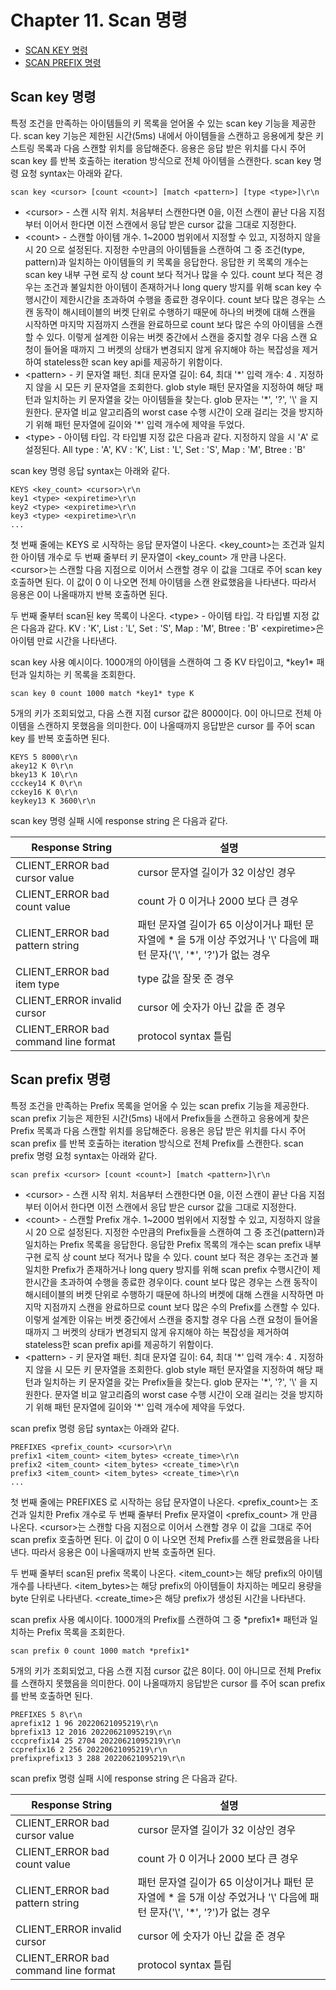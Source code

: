 # Chapter 11. Scan 명령

- [SCAN KEY 명령](ch11-command-scan.md#scan-key-명령)
- [SCAN PREFIX 명령](ch11-command-scan.md#scan-prefix-명령)

## Scan key 명령

특정 조건을 만족하는 아이템들의 키 목록을 얻어올 수 있는 scan key 기능을 제공한다.
scan key 기능은 제한된 시간(5ms) 내에서 아이템들을 스캔하고 응용에게 찾은 키 스트링 목록과
다음 스캔할 위치를 응답해준다. 응용은 응답 받은 위치를 다시 주어 scan key 를 반복 호출하는
iteration 방식으로 전체 아이템을 스캔한다.
scan key 명령 요청 syntax는 아래와 같다.

```
scan key <cursor> [count <count>] [match <pattern>] [type <type>]\r\n
```

- \<cursor\> - 스캔 시작 위치.
처음부터 스캔한다면 0을, 이전 스캔이 끝난 다음 지점부터 이어서 한다면 이전 스캔에서 응답 받은 cursor 값을 그대로 지정한다.
- \<count\> - 스캔할 아이템 개수. 1~2000 범위에서 지정할 수 있고, 지정하지 않을 시 20 으로 설정된다.
지정한 수만큼의 아이템들을 스캔하여 그 중 조건(type, pattern)과 일치하는 아이템들의 키 목록을 응답한다.
응답한 키 목록의 개수는 scan key 내부 구현 로직 상 count 보다 적거나 많을 수 있다.
count 보다 적은 경우는 조건과 불일치한 아이템이 존재하거나 long query 방지를 위해 scan key 수행시간이 제한시간을 초과하여 수행을 종료한 경우이다.
count 보다 많은 경우는 스캔 동작이 해시테이블의 버켓 단위로 수행하기 때문에 하나의 버켓에 대해 스캔을 시작하면 마지막 지점까지 스캔을 완료하므로 count 보다 많은 수의 아이템을 스캔할 수 있다.
이렇게 설계한 이유는 버켓 중간에서 스캔을 중지할 경우 다음 스캔 요청이 들어올 때까지 그 버켓의 상태가 변경되지 않게 유지해야 하는
복잡성을 제거하여 stateless한 scan key api를 제공하기 위함이다.
- \<pattern\> - 키 문자열 패턴. 최대 문자열 길이: 64, 최대 '\*' 입력 개수: 4 . 지정하지 않을 시 모든 키 문자열을 조회한다.
glob style 패턴 문자열을 지정하여 해당 패턴과 일치하는 키 문자열을 갖는 아이템들을 찾는다. glob 문자는 '\*', '\?', '\\' 을 지원한다.
문자열 비교 알고리즘의 worst case 수행 시간이 오래 걸리는 것을 방지하기 위해 패턴 문자열에 길이와 '\*' 입력 개수에 제약을 두었다.
- \<type\> - 아이템 타입. 각 타입별 지정 값은 다음과 같다. 지정하지 않을 시 'A' 로 설정된다.
All type : 'A', KV : 'K', List : 'L', Set : 'S', Map : 'M', Btree : 'B'

scan key 명령 응답 syntax는 아래와 같다.

```
KEYS <key_count> <cursor>\r\n
key1 <type> <expiretime>\r\n
key2 <type> <expiretime>\r\n
key3 <type> <expiretime>\r\n
...
```

첫 번째 줄에는 KEYS 로 시작하는 응답 문자열이 나온다.
\<key_count\>는 조건과 일치한 아이템 개수로 두 번째 줄부터 키 문자열이 \<key_count\> 개 만큼 나온다.
\<cursor\>는 스캔할 다음 지점으로 이어서 스캔할 경우 이 값을 그대로 주어 scan key 호출하면 된다.
이 값이 0 이 나오면 전체 아이템을 스캔 완료했음을 나타낸다. 따라서 응용은 0이 나올때까지 반복 호출하면 된다.

두 번째 줄부터 scan된 key 목록이 나온다.
\<type\> - 아이템 타입. 각 타입별 지정 값은 다음과 같다.
KV : 'K', List : 'L', Set : 'S', Map : 'M', Btree : 'B'
\<expiretime\>은 아이템 만료 시간을 나타낸다.

scan key 사용 예시이다.
1000개의 아이템을 스캔하여 그 중 KV 타입이고, \*key1\* 패턴과 일치하는 키 목록을 조회한다.
```
scan key 0 count 1000 match *key1* type K
```

5개의 키가 조회되었고, 다음 스캔 지점 cursor 값은 8000이다.
0이 아니므로 전체 아이템을 스캔하지 못했음을 의미한다. 0이 나올때까지 응답받은 cursor 를 주어 scan key 를 반복 호출하면 된다.
```
KEYS 5 8000\r\n
akey12 K 0\r\n
bkey13 K 10\r\n
ccckey14 K 0\r\n
cckey16 K 0\r\n
keykey13 K 3600\r\n
```

scan key 명령 실패 시에 response string 은 다음과 같다.

| Response String                        | 설명                     |
|----------------------------------------|------------------------ |
| CLIENT_ERROR bad cursor value          | cursor 문자열 길이가 32 이상인 경우
| CLIENT_ERROR bad count value           | count 가 0 이거나 2000 보다 큰 경우
| CLIENT_ERROR bad pattern string        | 패턴 문자열 길이가 65 이상이거나 패턴 문자열에 * 을 5개 이상 주었거나 '\\' 다음에 패턴 문자('\\', '\*', '\?')가 없는 경우
| CLIENT_ERROR bad item type             | type 값을 잘못 준 경우
| CLIENT_ERROR invalid cursor            | cursor 에 숫자가 아닌 값을 준 경우
| CLIENT_ERROR bad command line format   | protocol syntax 틀림

## Scan prefix 명령

특정 조건을 만족하는 Prefix 목록을 얻어올 수 있는 scan prefix 기능을 제공한다.
scan prefix 기능은 제한된 시간(5ms) 내에서 Prefix들을 스캔하고 응용에게 찾은 Prefix 목록과
다음 스캔할 위치를 응답해준다. 응용은 응답 받은 위치를 다시 주어 scan prefix 를 반복 호출하는
iteration 방식으로 전체 Prefix를 스캔한다.
scan prefix 명령 요청 syntax는 아래와 같다.

```
scan prefix <cursor> [count <count>] [match <pattern>]\r\n
```

- \<cursor\> - 스캔 시작 위치.
처음부터 스캔한다면 0을, 이전 스캔이 끝난 다음 지점부터 이어서 한다면 이전 스캔에서 응답 받은 cursor 값을 그대로 지정한다.
- \<count\> - 스캔할 Prefix 개수. 1~2000 범위에서 지정할 수 있고, 지정하지 않을 시 20 으로 설정된다.
지정한 수만큼의 Prefix들을 스캔하여 그 중 조건(pattern)과 일치하는 Prefix 목록을 응답한다.
응답한 Prefix 목록의 개수는 scan prefix 내부 구현 로직 상 count 보다 적거나 많을 수 있다.
count 보다 적은 경우는 조건과 불일치한 Prefix가 존재하거나 long query 방지를 위해 scan prefix 수행시간이 제한시간을 초과하여 수행을 종료한 경우이다.
count 보다 많은 경우는 스캔 동작이 해시테이블의 버켓 단위로 수행하기 때문에 하나의 버켓에 대해 스캔을 시작하면 마지막 지점까지 스캔을 완료하므로 count 보다 많은 수의 Prefix를 스캔할 수 있다.
이렇게 설계한 이유는 버켓 중간에서 스캔을 중지할 경우 다음 스캔 요청이 들어올 때까지 그 버켓의 상태가 변경되지 않게 유지해야 하는
복잡성을 제거하여 stateless한 scan prefix api를 제공하기 위함이다.
- \<pattern\> - 키 문자열 패턴. 최대 문자열 길이: 64, 최대 '\*' 입력 개수: 4 . 지정하지 않을 시 모든 키 문자열을 조회한다.
glob style 패턴 문자열을 지정하여 해당 패턴과 일치하는 키 문자열을 갖는 Prefix들을 찾는다. glob 문자는 '\*', '\?', '\\' 을 지원한다.
문자열 비교 알고리즘의 worst case 수행 시간이 오래 걸리는 것을 방지하기 위해 패턴 문자열에 길이와 '\*' 입력 개수에 제약을 두었다.

scan prefix 명령 응답 syntax는 아래와 같다.

```
PREFIXES <prefix_count> <cursor>\r\n
prefix1 <item_count> <item_bytes> <create_time>\r\n
prefix2 <item_count> <item_bytes> <create_time>\r\n
prefix3 <item_count> <item_bytes> <create_time>\r\n
...
```

첫 번째 줄에는 PREFIXES 로 시작하는 응답 문자열이 나온다.
\<prefix_count\>는 조건과 일치한 Prefix 개수로 두 번째 줄부터 Prefix 문자열이 \<prefix_count\> 개 만큼 나온다.
\<cursor\>는 스캔할 다음 지점으로 이어서 스캔할 경우 이 값을 그대로 주어 scan prefix 호출하면 된다.
이 값이 0 이 나오면 전체 Prefix를 스캔 완료했음을 나타낸다. 따라서 응용은 0이 나올때까지 반복 호출하면 된다.

두 번째 줄부터 scan된 prefix 목록이 나온다.
\<item_count\>는 해당 prefix의 아이템 개수를 나타낸다.
\<item_bytes\>는 해당 prefix의 아이템들이 차지하는 메모리 용량을 byte 단위로 나타낸다.
\<create_time\>은 해당 prefix가 생성된 시간을 나타낸다.

scan prefix 사용 예시이다.
1000개의 Prefix를 스캔하여 그 중 \*prefix1\* 패턴과 일치하는 Prefix 목록을 조회한다.
```
scan prefix 0 count 1000 match *prefix1*
```

5개의 키가 조회되었고, 다음 스캔 지점 cursor 값은 8이다.
0이 아니므로 전체 Prefix를 스캔하지 못했음을 의미한다. 0이 나올때까지 응답받은 cursor 를 주어 scan prefix 를 반복 호출하면 된다.
```
PREFIXES 5 8\r\n
aprefix12 1 96 20220621095219\r\n
bprefix13 12 2016 20220621095219\r\n
cccprefix14 25 2704 20220621095219\r\n
ccprefix16 2 256 20220621095219\r\n
prefixprefix13 3 288 20220621095219\r\n
```

scan prefix 명령 실패 시에 response string 은 다음과 같다.

| Response String                        | 설명                     |
|----------------------------------------|------------------------ |
| CLIENT_ERROR bad cursor value          | cursor 문자열 길이가 32 이상인 경우
| CLIENT_ERROR bad count value           | count 가 0 이거나 2000 보다 큰 경우
| CLIENT_ERROR bad pattern string        | 패턴 문자열 길이가 65 이상이거나 패턴 문자열에 * 을 5개 이상 주었거나 '\\' 다음에 패턴 문자('\\', '\*', '\?')가 없는 경우
| CLIENT_ERROR invalid cursor            | cursor 에 숫자가 아닌 값을 준 경우
| CLIENT_ERROR bad command line format   | protocol syntax 틀림
